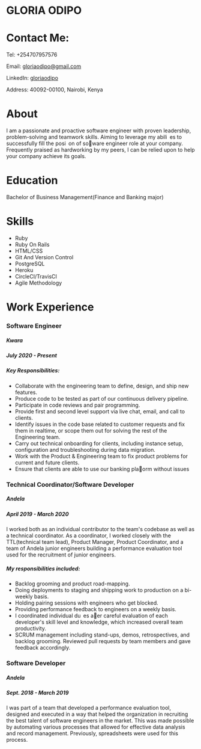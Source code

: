 # GLORIA ODIPO

# Contact Me:
Tel: +254707957576

Email: gloriaodipo@gmail.com

LinkedIn: [gloriaodipo](https://www.linkedin.com/in/gloriaodipo/)

Address: 40092-00100, Nairobi, Kenya

# About
I am a passionate and proactive software engineer with proven leadership, problem-solving and teamwork skills. Aiming to leverage my abili es to successfully fill the posi on of so􀁛ware engineer role at your company. Frequently praised as hardworking by my peers, I can be relied upon to help your company achieve its goals.
# Education
Bachelor of Business Management(Finance and Banking major)

# Skills
- Ruby
- Ruby On Rails
- HTML/CSS
- Git And Version Control
- PostgreSQL
- Heroku
- CircleCI/TravisCI
- Agile Methodology

# Work Experience
### Software Engineer
##### Kwara
##### July 2020 - Present
##### Key Responsibilities:
- Collaborate with the engineering team to define, design, and ship new features.
- Produce code to be tested as part of our continuous delivery pipeline.
- Participate in code reviews and pair programming.
- Provide first and second level support via live chat, email, and call to clients.
- Identify issues in the code base related to customer requests and fix them in realtime, or scope them out for solving the rest of the Engineering team.
- Carry out technical onboarding for clients, including instance setup, configuration and troubleshooting during data migration.
- Work with the Product & Engineering team to fix product problems for current and future clients.
- Ensure that clients are able to use our banking pla􀁿orm without issues
### Technical Coordinator/Software Developer
##### Andela
##### April 2019 - March 2020
I worked both as an individual contributor to the team's codebase as well as a
technical coordinator.
As a coordinator, I worked closely with the TTL(technical team lead), Product Manager, Product Coordinator, and a team of Andela junior engineers building a performance evaluation tool used for the recruitment of junior engineers.
##### My responsibilities included:
- Backlog grooming and product road-mapping.
- Doing deployments to staging and shipping work to production on a bi-weekly
basis.
- Holding pairing sessions with engineers who get blocked.
- Providing performance feedback to engineers on a weekly basis.
- I coordinated individual du es a􀁛er careful evaluation of each developer's skill
level and knowledge, which increased overall team productivity.
- SCRUM management including stand-ups, demos, retrospectives, and backlog
grooming. Reviewed pull requests by team members and gave feedback
accordingly.

### Software Developer
##### Andela
##### Sept. 2018 - March 2019
I was part of a team that developed a performance evaluation tool, designed and executed in a way that helped the organization in recruiting the best talent of software engineers in the market. This was made possible by automating various processes that allowed for effective data analysis and record management.
Previously, spreadsheets were used for this process.
